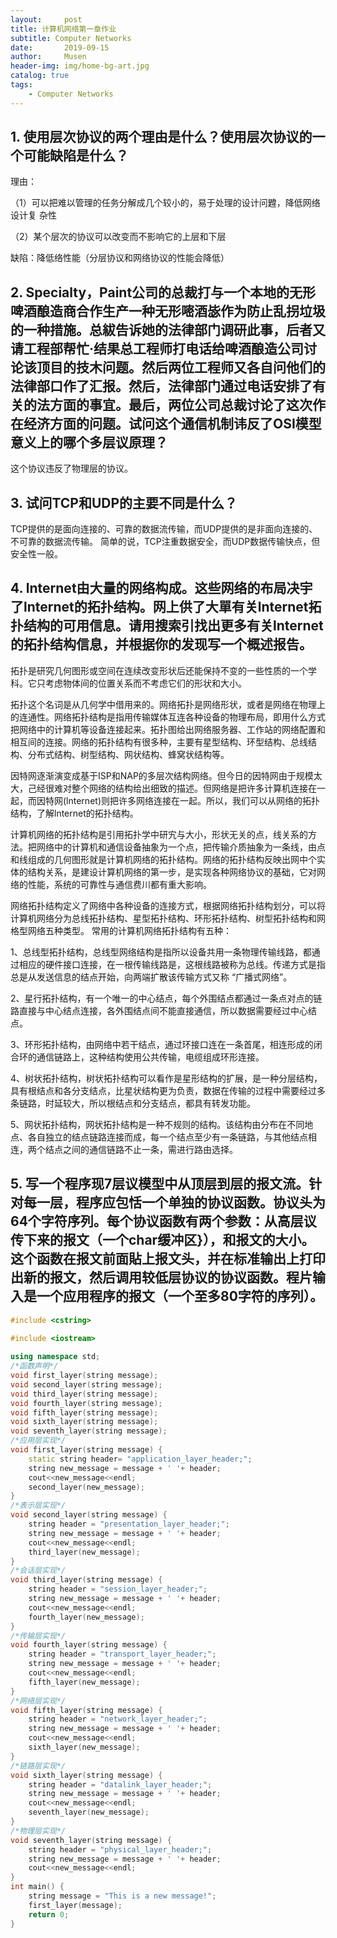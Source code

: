 ```yaml
---
layout:     post
title: 计算机网络第一章作业
subtitle: Computer Networks
date:       2019-09-15
author:     Musen
header-img: img/home-bg-art.jpg
catalog: true
tags:
    - Computer Networks
---
```


## 1. 使用层次协议的两个理由是什么？使用层次协议的一个可能缺陷是什么？
理由：

（1）可以把难以管理的任务分解成几个较小的，易于处理的设计问韙，降低网络设计复
杂性

（2）某个层次的协议可以改变而不影响它的上层和下层

缺陷：降低络性能（分层协议和网络协议的性能会降低）

## 2. Specialty，Paint公司的总裁打与一个本地的无形啤酒酿造商合作生产一种无形嘧酒毖作为防止乱拐垃圾的一种措施。总紱告诉她的法律部门调研此事，后者又请工程部帮忙·结果总工程师打电话给啤酒酿造公司讨论该顶目的技木问题。然后两位工程师又各自问他们的法律部口作了汇报。然后，法律部门通过电话安排了有关的法方面的事宜。最后，两位公司总裁讨论了这次作在经济方面的问题。试问这个通信机制讳反了OSI模型意义上的哪个多层议原理？

这个协议违反了物理层的协议。

## 3. 试问TCP和UDP的主要不同是什么？

TCP提供的是面向连接的、可靠的数据流传输，而UDP提供的是非面向连接的、不可靠的数据流传输。
简单的说，TCP注重数据安全，而UDP数据传输快点，但安全性一般。

## 4. lnternet由大量的网络构成。这些网络的布局决宇了lnternet的拓扑结构。网上供了大單有关lnternet拓扑结构的可用信息。请用搜索引找出更多有关lnternet的拓扑结构信息，并根据你的发现写一个概述报告。

拓扑是研究几何图形或空间在连续改变形状后还能保持不变的一些性质的一个学科。它只考虑物体间的位置关系而不考虑它们的形状和大小。

拓扑这个名词是从几何学中借用来的。网络拓扑是网络形状，或者是网络在物理上的连通性。网络拓扑结构是指用传输媒体互连各种设备的物理布局，即用什么方式把网络中的计算机等设备连接起来。拓扑图给出网络服务器、工作站的网络配置和相互间的连接。网络的拓扑结构有很多种，主要有星型结构、环型结构、总线结构、分布式结构、树型结构、网状结构、蜂窝状结构等。

因特网逐渐演变成基于ISP和NAP的多层次结构网络。但今日的因特网由于规模太大，己经很难对整个网络的结构给出细致的描述。但网络是把许多计算机连接在一起，而因特网(lnternet)则把许多网络连接在一起。所以，我们可以从网络的拓扑结构，了解lnternet的拓扑结构。

计算机网络的拓扑结构是引用拓扑学中研宄与大小，形状无关的点，线关系的方法。把网络中的计算机和通信设备抽象为一个点，把传输介质抽象为一条线，由点和线组成的几何图形就是计算机网络的拓扑结构。网络的拓扑结构反映出网中个实体的结构关系，是建设计算机网络的第一步，是实现各种网络协议的基础，它对网络的性能，系统的可靠性与通信费川都有重大影响。

网络拓扑结构定义了网络中各种设备的连接方式，根据网络拓扑结构划分，可以将计算机网络分为总线拓扑结构、星型拓扑结构、环形拓扑结构、树型拓扑结构和网格型网络五种类型。
常用的计算机网络拓扑结构有五种：

1、总线型拓扑结构，总线型网络结构是指所以设备共用一条物理传输线路，都通过相应的硬件接口连接，在一根传输线路是，这根线路被称为总线。传递方式是指总是从发送信息的结点开始，向两端扩散该传输方式又称 “广播式网络”。

2、星行拓扑结构，有一个唯一的中心结点，每个外围结点都通过一条点对点的链路直接与中心结点连接，各外围结点间不能直接通信，所以数据需要经过中心结点。

3、环形拓扑结构，由网络中若干结点，通过环接口连在一条首尾，相连形成的闭合环的通信链路上，这种结构使用公共传输，电缆组成环形连接。

4、树状拓扑结构，树状拓扑结构可以看作是星形结构的扩展，是一种分层结构，具有根结点和各分支结点，比星状结构更为负责，数据在传输的过程中需要经过多条链路，时延较大，所以根结点和分支结点，都具有转发功能。

5、网状拓扑结构，网状拓扑结构是一种不规则的结构。该结构由分布在不同地点、各自独立的结点链路连接而成，每一个结点至少有一条链路，与其他结点相连，两个结点之间的通信链路不止一条，需进行路由选择。


## 5. 写一个程序现7层议模型中从顶层到层的报文流。针对每一层，程序应包恬一个单独的协议函数。协议头为64个字符序列。每个协议函数有两个参数：从高层议传下来的报文（一个char缓冲区}），和报文的大小。这个函数在报文前面貼上报文头，并在标准输出上打印出新的报文，然后调用较低层协议的协议函数。程片输入是一个应用程序的报文（一个至多80字符的序列）。

```cpp   
#include <cstring> 

#include <iostream>
 	
using namespace std; 
/*函数声明*/
void first_layer(string message);
void second_layer(string message);
void third_layer(string message);
void fourth_layer(string message);
void fifth_layer(string message);
void sixth_layer(string message);
void seventh_layer(string message);      
/*应用层实现*/
void first_layer(string message) {    
	static string header= "application_layer_header;";       	    
	string new_message = message + ' '+ header;  
	cout<<new_message<<endl;   
	second_layer(new_message);       
} 
/*表示层实现*/   
void second_layer(string message) {    
	string header = "presentation_layer_header;";       	    
	string new_message = message + ' '+ header;
	cout<<new_message<<endl;      
	third_layer(new_message);       
}  
/*会话层实现*/  
void third_layer(string message) {    
	string header = "session_layer_header;";       	    
	string new_message = message + ' '+ header;
	cout<<new_message<<endl;      
	fourth_layer(new_message);       
} 
/*传输层实现*/   
void fourth_layer(string message) {    
	string header = "transport_layer_header;";       	    
	string new_message = message + ' '+ header; 
	cout<<new_message<<endl;     
	fifth_layer(new_message);       
} 
/*网络层实现*/   
void fifth_layer(string message) {    
	string header = "network_layer_header;";       	    
	string new_message = message + ' '+ header; 
	cout<<new_message<<endl;       
	sixth_layer(new_message);       
}   
/*链路层实现*/ 
void sixth_layer(string message) {    
	string header = "datalink_layer_header;";       	    
	string new_message = message + ' '+ header;  
	cout<<new_message<<endl;    
	seventh_layer(new_message);       
} 
/*物理层实现*/   
void seventh_layer(string message) {    
	string header = "physical_layer_header;";       	    
	string new_message = message + ' '+ header;
	cout<<new_message<<endl;         
}     
int main() { 
	string message = "This is a new message!"; 
	first_layer(message);  
	return 0;    
}
```





